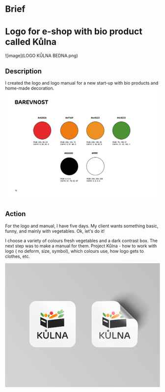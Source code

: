 # Brief

# Logo for e-shop with bio product called Kůlna

![image](LOGO KŮLNA BEDNA.png)

## Description
I created the logo and logo manual for a new start-up with bio products and home-made decoration. 
![image](barvy.png)

## Action
For the logo and manual, I have five days. My client wants something basic, funny, and mainly with vegetables.  Ok, let's do it! 

I choose a variety of colours fresh vegetables and a dark contrast box. The next step was to make a manual for them.  Project Kůlna - how to work with logo ( no deform, size, symbol), which colours use, how logo gets to clothes, etc.

![image](samolepky.png)
